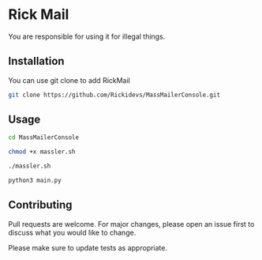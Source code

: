 # Rick Mail

You are responsible for using it for illegal things.

## Installation

You can use git clone to add RickMail

```bash
git clone https://github.com/Rickidevs/MassMailerConsole.git
```

## Usage

``` bash
cd MassMailerConsole 
```
``` bash
chmod +x massler.sh 
```
``` bash
./massler.sh
```
``` bash
python3 main.py
```

## Contributing

Pull requests are welcome. For major changes, please open an issue first
to discuss what you would like to change.

Please make sure to update tests as appropriate.
